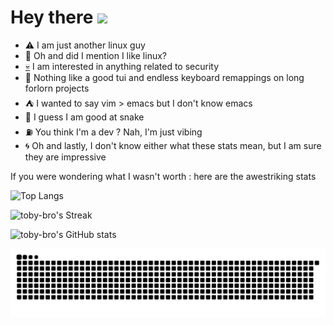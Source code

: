# Hey there <img src="https://media.giphy.com/media/hvRJCLFzcasrR4ia7z/giphy.gif" width="30px">

- :warning: I am just another linux guy
- :penguin: Oh and did I mention I like linux?
- [:skull:](https://github.com/toby-bro/toby-bro/blob/ego_trip/ego_trip.md) I am interested in anything related to security
- :milky_way: Nothing like a good tui and endless keyboard remappings on long forlorn projects
- :tent: I wanted to say vim > emacs but I don't know emacs
- :snake: I guess I am good at snake
- :fuelpump: You think I'm a dev ? Nah, I'm just vibing
- :cyclone: Oh and lastly, I don't know either what these stats mean, but I am sure they are impressive

If you were wondering what I wasn't worth : here are the awestriking stats

![Top Langs](https://github-readme-stats.vercel.app/api/top-langs/?username=toby-bro&layout=compact&theme=transparent&exclude_repo=Prologin)

![toby-bro's Streak](https://github-readme-streak-stats.herokuapp.com/?user=toby-bro&theme=transparent)

![toby-bro's GitHub stats](https://github-readme-stats.vercel.app/api?username=toby-bro&show_icons=true&theme=transparent&count_private=true)

<picture>
  <source media="(prefers-color-scheme: dark)" srcset="https://raw.githubusercontent.com/toby-bro/toby-bro/output/github-contribution-grid-snake-dark.svg">
  <source media="(prefers-color-scheme: light)" srcset="https://raw.githubusercontent.com/toby-bro/toby-bro/output/github-contribution-grid-snake.svg">
  <img alt="github contribution grid snake animation" src="https://raw.githubusercontent.com/toby-bro/toby-bro/output/github-contribution-grid-snake.svg">
</picture>
